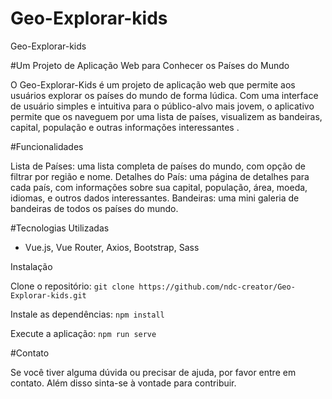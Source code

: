 # Geo-Explorar-kids
Geo-Explorar-kids





#Um Projeto de Aplicação Web para Conhecer os Países do Mundo

O Geo-Explorar-Kids é um projeto de aplicação web que permite aos usuários explorar os países do mundo de forma lúdica.
Com uma interface de usuário simples e intuitiva para o público-alvo mais jovem, o aplicativo permite que os naveguem por uma lista de países, visualizem as bandeiras, capital, população e outras informações interessantes .

#Funcionalidades

Lista de Países: uma lista completa de países do mundo, com opção de filtrar por região e nome.
Detalhes do País: uma página de detalhes para cada país, com informações sobre sua capital, população, área, moeda, idiomas, e outros dados interessantes.
Bandeiras: uma mini galeria de bandeiras de todos os países do mundo.


#Tecnologias Utilizadas

* Vue.js, Vue Router, Axios, Bootstrap, Sass

Instalação

Clone o repositório: `git clone https://github.com/ndc-creator/Geo-Explorar-kids.git`

Instale as dependências: `npm install`

Execute a aplicação: `npm run serve`



#Contato

Se você tiver alguma dúvida ou precisar de ajuda, por favor entre em contato. Além disso sinta-se à vontade para contribuir. 

